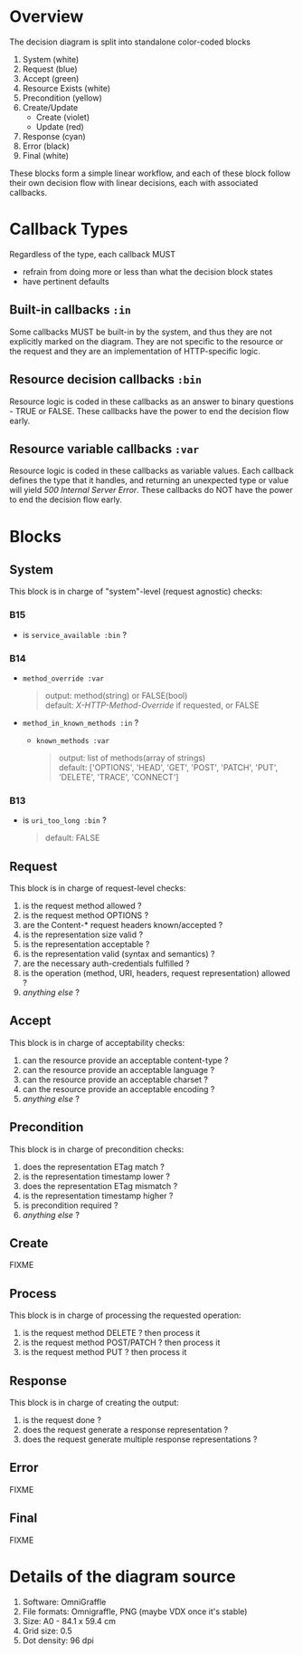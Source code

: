 # Overview

The decision diagram is split into standalone color-coded blocks

1. System (white)
1. Request (blue)
1. Accept (green)
1. Resource Exists (white)
1. Precondition (yellow)
1. Create/Update
    * Create (violet)
    * Update (red)
1. Response (cyan)
1. Error (black)
1. Final (white)

These blocks form a simple linear workflow, and each of these block follow their own decision flow with linear decisions, each with associated callbacks.



# Callback Types

Regardless of the type, each callback MUST

* refrain from doing more or less than what the decision block states
* have pertinent defaults

## Built-in callbacks `:in`
Some callbacks MUST be built-in by the system, and thus they are not explicitly marked on the diagram. They are not specific to the resource or the request and they are an implementation of HTTP-specific logic.

## Resource decision callbacks `:bin`
Resource logic is coded in these callbacks as an answer to binary questions - TRUE or FALSE. These callbacks have the power to end the decision flow early.

## Resource variable callbacks `:var`
Resource logic is coded in these callbacks as variable values. Each callback defines the type that it handles, and returning an unexpected type or value will yield _500 Internal Server Error_. These callbacks do NOT have the power to end the decision flow early.



# Blocks

## System

This block is in charge of "system"-level (request agnostic) checks:

### B15
* is `service_available :bin` ?

### B14
* `method_override :var`

    > output: method(string) or FALSE(bool)  
    > default: _X-HTTP-Method-Override_ if requested, or FALSE

* `method_in_known_methods :in` ?
    * `known_methods :var`

        > output: list of methods(array of strings)  
        > default: ['OPTIONS', 'HEAD', 'GET', 'POST', 'PATCH', 'PUT', 'DELETE', 'TRACE', 'CONNECT']

### B13
* is `uri_too_long :bin` ?
    > default: FALSE



## Request

This block is in charge of request-level checks:

1. is the request method allowed ?
1. is the request method OPTIONS ?
1. are the Content-* request headers known/accepted ?
1. is the representation size valid ?
1. is the representation acceptable ?
1. is the representation valid (syntax and semantics) ?
1. are the necessary auth-credentials fulfilled ?
1. is the operation (method, URI, headers, request representation) allowed ?
1. _anything else_ ?



## Accept

This block is in charge of acceptability checks:

1. can the resource provide an acceptable content-type ?
1. can the resource provide an acceptable language ?
1. can the resource provide an acceptable charset ?
1. can the resource provide an acceptable encoding ?
1. _anything else_ ?



## Precondition

This block is in charge of precondition checks:

1. does the representation ETag match ?
1. is the representation timestamp lower ?
1. does the representation ETag mismatch ?
1. is the representation timestamp higher ?
1. is precondition required ?
1. _anything else_ ?



## Create

FIXME



## Process

This block is in charge of processing the requested operation:

1. is the request method DELETE ? then process it
1. is the request method POST/PATCH ? then process it
1. is the request method PUT ? then process it



## Response

This block is in charge of creating the output:

1. is the request done ?
1. does the request generate a response representation ?
1. does the request generate multiple response representations ?



## Error

FIXME



## Final

FIXME



# Details of the diagram source

1. Software: OmniGraffle
1. File formats: Omnigraffle, PNG (maybe VDX once it's stable)
1. Size: A0 - 84.1 x 59.4 cm
1. Grid size: 0.5
1. Dot density: 96 dpi
